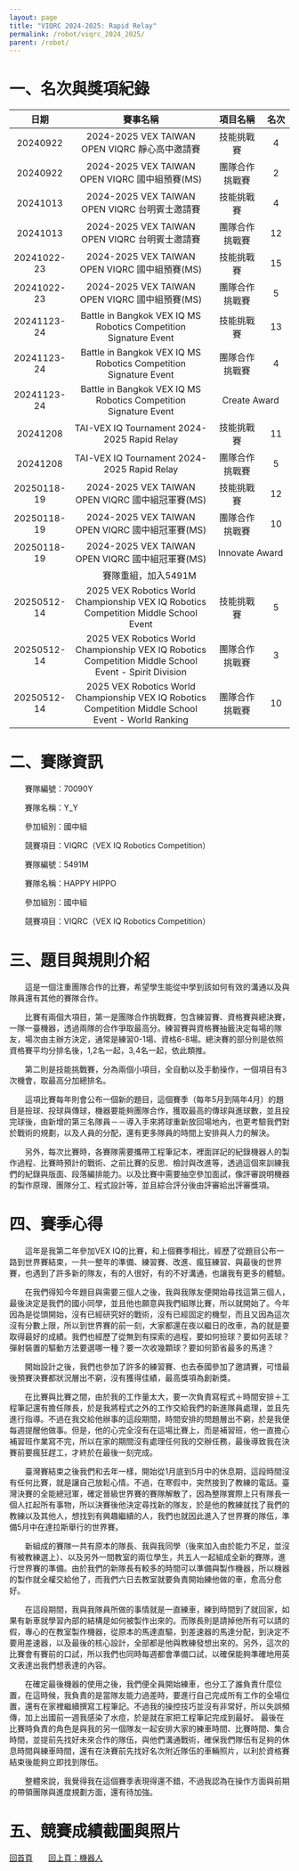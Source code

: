 ```yaml
---
layout: page
title: "VIQRC 2024-2025: Rapid Relay"
permalink: /robot/viqrc_2024_2025/
parent: /robot/
---
```

# 一、名次與獎項紀錄

<table style="margin: auto; text-align: center; width: 100%;">
  <colgroup>
    <col style="width: 15%;">
    <col style="width: 55%;">
    <col style="width: 20%;">
    <col style="width: 10%;">
  </colgroup>
  <thead>
    <tr>
      <th>日期</th>
      <th>賽事名稱</th>
      <th>項目名稱</th>
      <th>名次</th>
    </tr>
  </thead>
  <tbody>
    <tr>
      <td>20240922</td>
      <td>2024-2025 VEX TAIWAN OPEN VIQRC 靜心高中邀請賽</td>
      <td>技能挑戰賽</td>
      <td>4</td>
    </tr>
    <tr>
      <td>20240922</td>
      <td>2024-2025 VEX TAIWAN OPEN VIQRC 國中組預賽(MS)</td>
      <td>團隊合作挑戰賽</td>
      <td>2</td>
    </tr>
    <tr>
      <td>20241013</td>
      <td>2024-2025 VEX TAIWAN OPEN VIQRC 台明賓士邀請賽</td>
      <td>技能挑戰賽</td>
      <td>4</td>
    </tr>
    <tr>
      <td>20241013</td>
      <td>2024-2025 VEX TAIWAN OPEN VIQRC 台明賓士邀請賽</td>
      <td>團隊合作挑戰賽</td>
      <td>12</td>
    </tr>
    <tr>
      <td>20241022-23</td>
      <td>2024-2025 VEX TAIWAN OPEN VIQRC 國中組預賽(MS)</td>
      <td>技能挑戰賽</td>
      <td>15</td>
    </tr>
    <tr>
      <td>20241022-23</td>
      <td>2024-2025 VEX TAIWAN OPEN VIQRC 國中組預賽(MS)</td>
      <td>團隊合作挑戰賽</td>
      <td>5</td>
    </tr>
    <tr>
      <td>20241123-24</td>
      <td>Battle in Bangkok VEX IQ MS Robotics Competition Signature Event</td>
      <td>技能挑戰賽</td>
      <td>13</td>
    </tr>
    <tr>
      <td>20241123-24</td>
      <td>Battle in Bangkok VEX IQ MS Robotics Competition Signature Event</td>
      <td>團隊合作挑戰賽</td>
      <td>4</td>
    </tr>
    <tr>
      <td>20241123-24</td>
      <td>Battle in Bangkok VEX IQ MS Robotics Competition Signature Event</td>
      <td colspan="2">Create Award</td>
    </tr>
    <tr>
      <td>20241208</td>
      <td>TAI-VEX IQ Tournament 2024-2025 Rapid Relay</td>
      <td>技能挑戰賽</td>
      <td>11</td>
    </tr>
    <tr>
      <td>20241208</td>
      <td>TAI-VEX IQ Tournament 2024-2025 Rapid Relay</td>
      <td>團隊合作挑戰賽</td>
      <td>5</td>
    </tr>
    <tr>
      <td>20250118-19</td>
      <td>2024-2025 VEX TAIWAN OPEN VIQRC 國中組冠軍賽(MS)</td>
      <td>技能挑戰賽</td>
      <td>12</td>
    </tr>
    <tr>
      <td>20250118-19</td>
      <td>2024-2025 VEX TAIWAN OPEN VIQRC 國中組冠軍賽(MS)</td>
      <td>團隊合作挑戰賽</td>
      <td>10</td>
    </tr>
    <tr>
      <td>20250118-19</td>
      <td>2024-2025 VEX TAIWAN OPEN VIQRC 國中組冠軍賽(MS)</td>
      <td colspan="2">Innovate Award</td>
    </tr>
    <tr>
      <td colspan="4">賽隊重組，加入5491M</td>
    </tr>
      <tr>
      <td>20250512-14</td>
      <td>2025 VEX Robotics World Championship VEX IQ Robotics Competition Middle School Event</td>
      <td>技能挑戰賽</td>
      <td>5</td>
    </tr>
    <tr>
      <td>20250512-14</td>
      <td>2025 VEX Robotics World Championship VEX IQ Robotics Competition Middle School Event - Spirit Division</td>
      <td>團隊合作挑戰賽</td>
      <td>3</td>
    </tr>
    <tr>
      <td>20250512-14</td>
      <td>2025 VEX Robotics World Championship VEX IQ Robotics Competition Middle School Event - World Ranking</td>
      <td>團隊合作挑戰賽</td>
      <td>10</td>
    </tr>
  </tbody>
</table>

# 二、賽隊資訊

　　賽隊編號：70090Y

　　賽隊名稱：Y_Y

　　參加組別：國中組

　　競賽項目：VIQRC（VEX IQ Robotics Competition）



　　賽隊編號：5491M

　　賽隊名稱：HAPPY HIPPO

　　參加組別：國中組

　　競賽項目：VIQRC（VEX IQ Robotics Competition）

# 三、題目與規則介紹

　　這是一個注重團隊合作的比賽，希望學生能從中學到該如何有效的溝通以及與隊員還有其他的賽隊合作。

　　比賽有兩個大項目，第一是團隊合作挑戰賽，包含練習賽、資格賽與總決賽，一隊一臺機器，透過兩隊的合作爭取最高分。練習賽與資格賽抽籤決定每場的隊友，場次由主辦方決定，通常是練習0-1場、資格6-8場。總決賽的部分則是依照資格賽平均分排名後，1,2名一起，3,4名一起，依此類推。

　　第二則是技能挑戰賽，分為兩個小項目，全自動以及手動操作，一個項目有3次機會，取最高分加總排名。

　　這項比賽每年則會公布一個新的題目，這個賽季（每年5月到隔年4月）的題目是撿球、投球與傳球，機器要能夠團隊合作，獲取最高的傳球與進球數，並且投完球後，由新增的第三名隊員－－導入手來將球重新放回場地內，也更考驗我們對於戰術的規劃，以及人員的分配，還有更多隊員的時間上安排與人力的解決。

　　另外，每次比賽時，各賽隊需要攜帶工程筆記本，裡面詳記的紀錄機器人的製作過程、比賽時預計的戰術、之前比賽的反思、檢討與改進等，透過這個來訓練我們的紀錄與版面、段落編排能力。以及比賽中需要抽空參加面試，像評審說明機器的製作原理、團隊分工、程式設計等，並且綜合評分後由評審給出評審獎項。

# 四、賽季心得

　　這年是我第二年參加VEX IQ的比賽，和上個賽季相比，經歷了從題目公布一路到世界賽結束，一共一整年的準備、練習賽、改進、瘋狂練習、與最後的世界賽，也遇到了許多新的隊友，有的人很好，有的不好溝通，也讓我有更多的體驗。

　　在我們得知今年題目與需要三個人之後，我與我隊友便開始尋找這第三個人，最後決定是我們的國小同學，並且他也願意與我們組隊比賽，所以就開始了。今年因為是從頭開始，沒有已經研究好的戰術，沒有已經固定的機型，而且又因為這次沒有分數上限，所以到世界賽的前一刻，大家都還在夜以繼日的改車，為的就是要取得最好的成績。我們也經歷了從無到有探索的過程，要如何撿球？要如何丟球？彈射裝置的驅動方法要選哪一種？要一次收幾顆球？要如何節省最多的馬達？

　　開始設計之後，我們也參加了許多的練習賽、也去泰國參加了邀請賽，可惜最後預賽決賽都狀況層出不窮，沒有獲得佳績，最高獎項為創新獎。

　　在比賽與比賽之間，由於我的工作量太大，要一次負責寫程式＋時間安排＋工程筆記還有擔任隊長，於是我將程式之外的工作交給我們的新進隊員處理，並且先進行指導。不過在我交給他辦事的這段期間，時間安排的問題層出不窮，於是我便每週提醒他做事。但是，他的心完全沒有在這場比賽上，而是補習班，他一直擔心補習班作業寫不完，所以在家的期間沒有處理任何我的交辦任務，最後導致我在決賽前要瘋狂趕工，才終於在最後一刻完成。

　　臺灣賽結束之後我們和去年一樣，開始從1月底到5月中的休息期，這段時間沒有任何比賽，就是讓自己放鬆心情。不過，在寒假中，突然接到了教練的電話。臺灣決賽的全能總冠軍，確定晉級世界賽的賽隊解散了，因為整隊實際上只有隊長一個人扛起所有事物，所以決賽後他決定尋找新的隊友，於是他的教練就找了我們的教練以及其他人，想找到有興趣繼續的人，我們也就因此進入了世界賽的隊伍，準備5月中在達拉斯舉行的世界賽。

　　新組成的賽隊一共有原本的隊長、我與我同學（後來加入由於能力不足，並沒有被教練選上）、以及另外一間教室的兩位學生，共五人一起組成全新的賽隊，進行世界賽的準備。由於我們的新隊長有較多的時間可以準備與製作機器，所以機器的製作就全權交給他了，而我們六日去教室就要負責開始練他做的車，愈高分愈好。

　　在這段期間，我與我隊員所做的事情就是一直練車，練到時間到了就回家，如果有新車就學習內部的結構是如何被製作出來的。而隊長則是請掉他所有可以請的假，專心的在教室製作機器，從原本的馬達直驅，到差速器的馬達分配，到決定不要用差速器，以及最後的核心設計，全部都是他與教練發想出來的。另外，這次的比賽會有賽前的口試，所以我們也同時每週都會準備口試，以確保能夠準確地用英文表達出我們想表達的內容。

　　在確定最後機器的使用之後，我們便全員開始練車，也分工了誰負責什麼位置，在這時候，我負責的是當隊友能力過差時，要進行自己完成所有工作的全場位置，還有在家裡繼續撰寫工程筆記。不過我的操控技巧並沒有非常好，所以失誤頻傳，加上出國前一週我感染了水痘，於是就在家把工程筆記完成到最好。 最後在比賽時負責的角色是與我的另一個隊友一起安排大家的練車時間、比賽時間、集合時間，並提前先找好未來合作的隊伍，與他們溝通戰術，確保我們隊伍有足夠的休息時間與練車時間，還有在決賽前先找好名次附近隊伍的車輛照片，以利於資格賽結束後能夠立即找到隊伍。

　　整體來說，我覺得我在這個賽季表現得還不錯，不過我認為在操作方面與前期的帶領團隊與進度規劃方面，還有待加強。

# 五、競賽成績截圖與照片

[回首頁](/activity_reflections/)　　[回上頁：機器人](/activity_reflections/robot/)